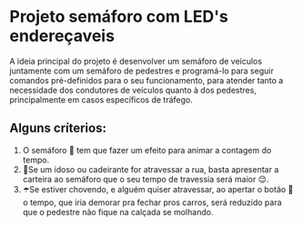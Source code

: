 # Projeto semáforo com LED's endereçaveis

 A ideia principal do projeto é desenvolver um semáforo de veículos juntamente com um semáforo de pedestres e programá-lo para seguir comandos pré-definidos para o seu funcionamento, para atender tanto a necessidade dos condutores de veículos quanto à dos pedestres, principalmente em casos específicos de tráfego. 

## Alguns críterios:
1. O semáforo 🚦 tem que fazer um efeito para animar a contagem do tempo.
2. 🤶Se um idoso ou cadeirante for atravessar a rua, basta apresentar a carteira ao semáforo que o seu tempo de travessia será maior 😌.
3. ☂️Se estiver chovendo, e alguém quiser atravessar, ao apertar o botão 🛑 o tempo, que iria demorar pra fechar pros carros, será reduzido para que o pedestre não fique na calçada se molhando.